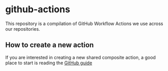 # github-actions

This repository is a compilation of GitHub Workflow Actions we use across our
repositories.

## How to create a new action

If you are interested in creating a new shared composite action, a good place to
start is reading the [GitHub
guide](https://docs.github.com/en/actions/creating-actions/creating-a-composite-action)

